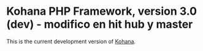 # Kohana PHP Framework, version 3.0 (dev) - modifico en hit hub y master

This is the current development version of [Kohana](http://kohanaframework.org/).

